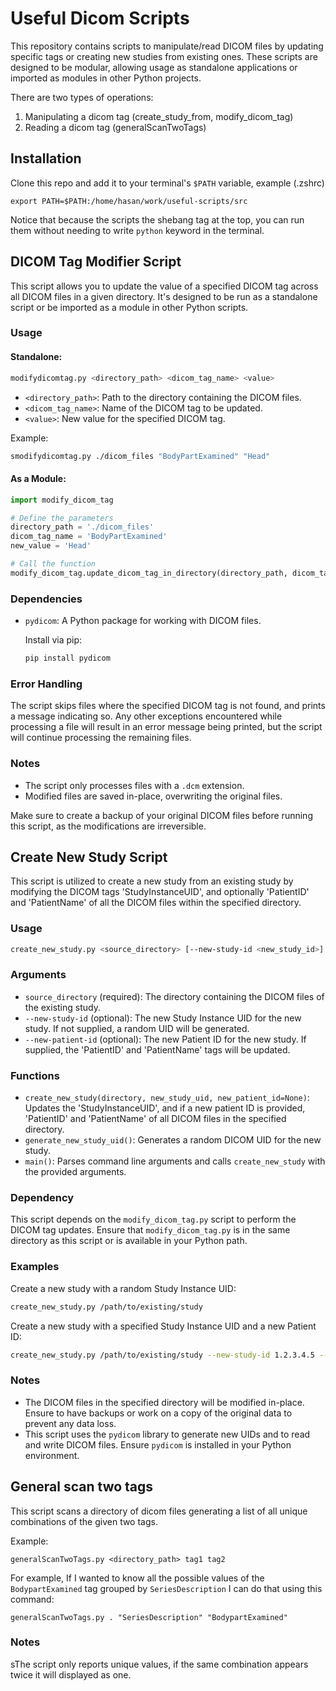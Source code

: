 # Useful Dicom Scripts
This repository contains scripts to manipulate/read DICOM files by updating specific tags or creating new studies from existing ones. 
These scripts are designed to be modular, allowing usage as standalone applications or imported as modules in other Python projects.

There are two types of operations:

  1.  Manipulating a dicom tag (create_study_from, modify_dicom_tag)
  2.  Reading a dicom tag (generalScanTwoTags)



## Installation
Clone this repo and add it to your terminal's `$PATH` variable, example (.zshrc)
```
export PATH=$PATH:/home/hasan/work/useful-scripts/src
```

Notice that because the scripts the shebang tag at the top, you can run them without needing to write `python` keyword in the terminal.
## DICOM Tag Modifier Script

This script allows you to update the value of a specified DICOM tag across all DICOM files in a given directory. It's designed to be run as a standalone script or be imported as a module in other Python scripts.

### Usage


#### Standalone:

```bash
modifydicomtag.py <directory_path> <dicom_tag_name> <value>
```

- `<directory_path>`: Path to the directory containing the DICOM files.
- `<dicom_tag_name>`: Name of the DICOM tag to be updated.
- `<value>`: New value for the specified DICOM tag.

Example:
```bash
smodifydicomtag.py ./dicom_files "BodyPartExamined" "Head"
```

#### As a Module:

```python
import modify_dicom_tag

# Define the parameters
directory_path = './dicom_files'
dicom_tag_name = 'BodyPartExamined'
new_value = 'Head'

# Call the function
modify_dicom_tag.update_dicom_tag_in_directory(directory_path, dicom_tag_name, new_value)
```

### Dependencies

- `pydicom`: A Python package for working with DICOM files.
  
  Install via pip:
  ```bash
  pip install pydicom
  ```

### Error Handling

The script skips files where the specified DICOM tag is not found, and prints a message indicating so. Any other exceptions encountered while processing a file will result in an error message being printed, but the script will continue processing the remaining files.

### Notes

- The script only processes files with a `.dcm` extension.
- Modified files are saved in-place, overwriting the original files.

Make sure to create a backup of your original DICOM files before running this script, as the modifications are irreversible.

## Create New Study Script

This script is utilized to create a new study from an existing study by modifying the DICOM tags 'StudyInstanceUID', and optionally 'PatientID' and 'PatientName' of all the DICOM files within the specified directory.

### Usage

```bash
create_new_study.py <source_directory> [--new-study-id <new_study_id>] [--new-patient-id <new_patient_id>]
```

### Arguments

- `source_directory` (required): The directory containing the DICOM files of the existing study.
- `--new-study-id` (optional): The new Study Instance UID for the new study. If not supplied, a random UID will be generated.
- `--new-patient-id` (optional): The new Patient ID for the new study. If supplied, the 'PatientID' and 'PatientName' tags will be updated.

### Functions

- `create_new_study(directory, new_study_uid, new_patient_id=None)`: Updates the 'StudyInstanceUID', and if a new patient ID is provided, 'PatientID' and 'PatientName' of all DICOM files in the specified directory.
- `generate_new_study_uid()`: Generates a random DICOM UID for the new study.
- `main()`: Parses command line arguments and calls `create_new_study` with the provided arguments.

### Dependency

This script depends on the `modify_dicom_tag.py` script to perform the DICOM tag updates. Ensure that `modify_dicom_tag.py` is in the same directory as this script or is available in your Python path.

### Examples

Create a new study with a random Study Instance UID:
```bash
create_new_study.py /path/to/existing/study
```

Create a new study with a specified Study Instance UID and a new Patient ID:
```bash
create_new_study.py /path/to/existing/study --new-study-id 1.2.3.4.5 --new-patient-id NEWPATIENTID
```

### Notes

- The DICOM files in the specified directory will be modified in-place. Ensure to have backups or work on a copy of the original data to prevent any data loss.
- This script uses the `pydicom` library to generate new UIDs and to read and write DICOM files. Ensure `pydicom` is installed in your Python environment.

## General scan two tags
This script scans a directory of dicom files generating a list of all unique combinations of the given two tags.

Example:
```
generalScanTwoTags.py <directory_path> tag1 tag2
```

For example, If I wanted to know all the possible values of the `BodypartExamined` tag grouped by `SeriesDescription` I can do that using this command:
```
generalScanTwoTags.py . "SeriesDescription" "BodypartExamined"
```

### Notes

sThe script only reports unique values, if the same combination appears twice it will displayed as one.